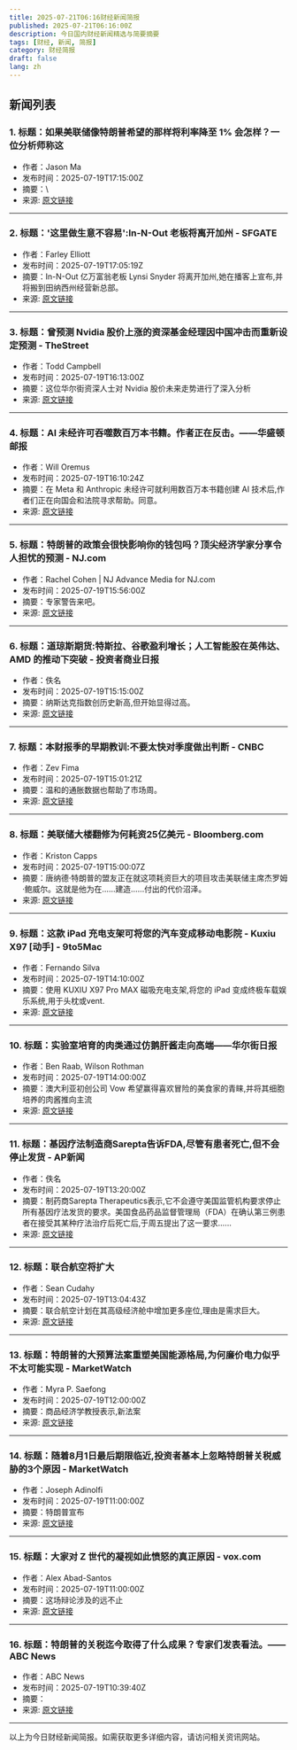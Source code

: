 ```yaml
---
title: 2025-07-21T06:16财经新闻简报
published: 2025-07-21T06:16:00Z
description: 今日国内财经新闻精选与简要摘要
tags: [财经, 新闻, 简报]
category: 财经简报
draft: false
lang: zh
---
```


## 新闻列表

### 1. 标题：如果美联储像特朗普希望的那样将利率降至 1% 会怎样？一位分析师称这
- 作者：Jason Ma
- 发布时间：2025-07-19T17:15:00Z
- 摘要：\
- 来源: [原文链接](https://fortune.com/2025/07/19/fed-rate-cuts-1-percent-trump-inflation-treasury-yields-economic-impact-capex/)

---

### 2. 标题：&#39;这里做生意不容易&#39;:In-N-Out 老板将离开加州 - SFGATE
- 作者：Farley Elliott
- 发布时间：2025-07-19T17:05:19Z
- 摘要：In-N-Out 亿万富翁老板 Lynsi Snyder 将离开加州,她在播客上宣布,并将搬到田纳西州经营新总部。
- 来源: [原文链接](https://www.sfgate.com/food/article/in-n-out-owner-leaving-california-20776607.php)

---

### 3. 标题：曾预测 Nvidia 股价上涨的资深基金经理因中国冲击而重新设定预测 - TheStreet
- 作者：Todd Campbell
- 发布时间：2025-07-19T16:13:00Z
- 摘要：这位华尔街资深人士对 Nvidia 股价未来走势进行了深入分析
- 来源: [原文链接](https://www.thestreet.com/investing/stocks/veteran-fund-manager-who-predicted-nvidia-stock-rally-resets-forecast-on-china-shock)

---

### 4. 标题：AI 未经许可吞噬数百万本书籍。作者正在反击。——华盛顿邮报
- 作者：Will Oremus
- 发布时间：2025-07-19T16:10:24Z
- 摘要：在 Meta 和 Anthropic 未经许可就利用数百万本书籍创建 AI 技术后,作者们正在向国会和法院寻求帮助。同意。
- 来源: [原文链接](https://www.washingtonpost.com/technology/2025/07/19/ai-books-authors-congress-courts/)

---

### 5. 标题：特朗普的政策会很快影响你的钱包吗？顶尖经济学家分享令人担忧的预测 - NJ.com
- 作者：Rachel Cohen | NJ Advance Media for NJ.com
- 发布时间：2025-07-19T15:56:00Z
- 摘要：专家警告来吧。
- 来源: [原文链接](https://www.nj.com/politics/2025/07/will-trumps-policies-soon-affect-your-wallet-leading-economist-shares-alarming-prediction.html)

---

### 6. 标题：道琼斯期货:特斯拉、谷歌盈利增长；人工智能股在英伟达、AMD 的推动下突破 - 投资者商业日报
- 作者：佚名
- 发布时间：2025-07-19T15:15:00Z
- 摘要：纳斯达克指数创历史新高,但开始显得过高。
- 来源: [原文链接](https://www.investors.com/market-trend/stock-market-today/dow-jones-futures-tesla-google-earnings-ai-stock-nvidia-amd/)

---

### 7. 标题：本财报季的早期教训:不要太快对季度做出判断 - CNBC
- 作者：Zev Fima
- 发布时间：2025-07-19T15:01:21Z
- 摘要：温和的通胀数据也帮助了市场周。
- 来源: [原文链接](https://www.cnbc.com/2025/07/19/an-early-lesson-from-this-earnings-season-dont-judge-the-quarter-too-quickly.html)

---

### 8. 标题：美联储大楼翻修为何耗资25亿美元 - Bloomberg.com
- 作者：Kriston Capps
- 发布时间：2025-07-19T15:00:07Z
- 摘要：唐纳德·特朗普的盟友正在就这项耗资巨大的项目攻击美联储主席杰罗姆·鲍威尔。这就是他为在……建造……付出的代价沼泽。
- 来源: [原文链接](https://www.bloomberg.com/news/articles/2025-07-19/trump-s-attacking-powell-over-fed-renovation-here-s-why-it-costs-2-5-billion)

---

### 9. 标题：这款 iPad 充电支架可将您的汽车变成移动电影院 - Kuxiu X97 [动手] - 9to5Mac
- 作者：Fernando Silva
- 发布时间：2025-07-19T14:10:00Z
- 摘要：使用 KUXIU X97 Pro MAX 磁吸充电支架,将您的 iPad 变成终极车载娱乐系统,用于头枕或vent.
- 来源: [原文链接](https://9to5mac.com/2025/07/19/this-charging-ipad-mount-turns-your-car-into-a-mobile-movie-theater-kuxiu-x97-hands-on/)

---

### 10. 标题：实验室培育的肉类通过仿鹅肝酱走向高端——华尔街日报
- 作者：Ben Raab, Wilson Rothman
- 发布时间：2025-07-19T14:00:00Z
- 摘要：澳大利亚初创公司 Vow 希望赢得喜欢冒险的美食家的青睐,并将其细胞培养的肉酱推向主流
- 来源: [原文链接](https://www.wsj.com/arts-culture/food-cooking/lab-grown-foie-gras-vow-db23ab0a)

---

### 11. 标题：基因疗法制造商Sarepta告诉FDA,尽管有患者死亡,但不会停止发货 - AP新闻
- 作者：佚名
- 发布时间：2025-07-19T13:20:00Z
- 摘要：制药商Sarepta Therapeutics表示,它不会遵守美国监管机构要求停止所有基因疗法发货的要求。美国食品药品监督管理局（FDA）在确认第三例患者在接受其某种疗法治疗后死亡后,于周五提出了这一要求……
- 来源: [原文链接](https://apnews.com/article/sarepta-muscular-dystophy-death-fda-gene-therapy-756b7ef43591b685fc197d6acb29c4c1)

---

### 12. 标题：联合航空将扩大
- 作者：Sean Cudahy
- 发布时间：2025-07-19T13:04:43Z
- 摘要：联合航空计划在其高级经济舱中增加更多座位,理由是需求巨大。
- 来源: [原文链接](https://thepointsguy.com/news/united-airlines-premium-plus-growth-plans/)

---

### 13. 标题：特朗普的大预算法案重塑美国能源格局,为何廉价电力似乎不太可能实现 - MarketWatch
- 作者：Myra P. Saefong
- 发布时间：2025-07-19T12:00:00Z
- 摘要：商品经济学教授表示,新法案
- 来源: [原文链接](https://www.marketwatch.com/story/why-cheaper-power-looks-unlikely-as-trumps-big-budget-law-reshuffles-the-us-energy-landscape-4c4cf07b)

---

### 14. 标题：随着8月1日最后期限临近,投资者基本上忽略特朗普关税威胁的3个原因 - MarketWatch
- 作者：Joseph Adinolfi
- 发布时间：2025-07-19T11:00:00Z
- 摘要：特朗普宣布
- 来源: [原文链接](https://www.marketwatch.com/story/3-reasons-why-investors-have-largely-ignored-trumps-tariff-threats-as-aug-1-deadline-approaches-80698776)

---

### 15. 标题：大家对 Z 世代的凝视如此愤怒的真正原因 - vox.com
- 作者：Alex Abad-Santos
- 发布时间：2025-07-19T11:00:00Z
- 摘要：这场辩论涉及的远不止
- 来源: [原文链接](https://www.vox.com/culture/420372/gen-z-stare-psychology)

---

### 16. 标题：特朗普的关税迄今取得了什么成果？专家们发表看法。——ABC News
- 作者：ABC News
- 发布时间：2025-07-19T10:39:40Z
- 摘要：
- 来源: [原文链接](https://abcnews.go.com/Business/trumps-tariffs-achieved-experts-weigh/story?id\\\=123859218)

---


以上为今日财经新闻简报。如需获取更多详细内容，请访问相关资讯网站。